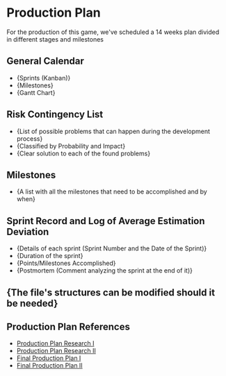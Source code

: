 # Production Plan

For the production of this game, we've scheduled a 14 weeks plan divided in different stages and milestones

## General Calendar
- {Sprints (Kanban)}
- {Milestones}
- {Gantt Chart}

## Risk Contingency List
- {List of possible problems that can happen during the development process}
- {Classified by Probability and Impact}
- {Clear solution to each of the found problems}

## Milestones
- {A list with all the milestones that need to be accomplished and by when}

## Sprint Record and Log of Average Estimation Deviation
- {Details of each sprint (Sprint Number and the Date of the Sprint)}
- {Duration of the sprint}
- {Points/Milestones Accomplished}
- {Postmortem (Comment analyzing the sprint at the end of it)}

## {The file's structures can be modified should it be needed}

## Production Plan References
- [Production Plan Research I](https://vlaad96.github.io/Production-Plan/)
- [Production Plan Research II](https://youis11.github.io/Product-Plan-Research/)
- [Final Production Plan I](https://github.com/DevCrumbs/Warcraft-II/wiki/9.-Production-Plan)
- [Final Production Plan II](https://github.com/CheckTheDog/Fantasy-Brawl/wiki/8.-Production-Plan)
